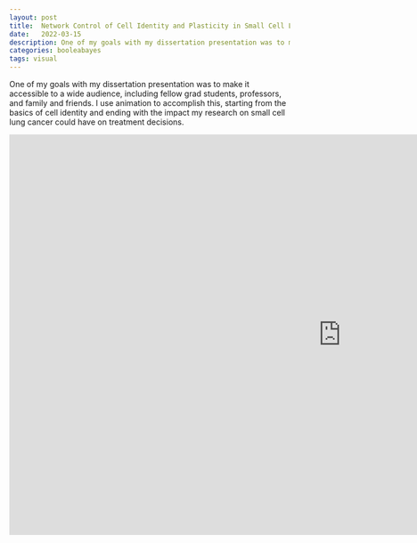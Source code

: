 ```yaml
---
layout: post
title:  Network Control of Cell Identity and Plasticity in Small Cell Lung Cancer
date:   2022-03-15
description: One of my goals with my dissertation presentation was to make it accessible to a wide audience, including fellow grad students, professors, and family and friends. I use animation to accomplish this, starting from the basics of cell identity and ending with the impact my research on small cell lung cancer could have on treatment decisions.
categories: booleabayes
tags: visual
---
```


One of my goals with my dissertation presentation was to make it accessible to a wide audience, including fellow grad students, professors, and family and friends. I use animation to accomplish this, starting from the basics of cell identity and ending with the impact my research on small cell lung cancer could have on treatment decisions.

<iframe src="https://onedrive.live.com/embed?resid=B9339AD34A30F7D3%21282&amp;authkey=!AEw-ip3eFOKcpVk&amp;em=2&amp;wdAr=1.7777777777777777" width="1190px" height="720px" frameborder="0">This is an embedded <a target="_blank" href="https://office.com">Microsoft Office</a> presentation, powered by <a target="_blank" href="https://office.com/webapps">Office</a>.</iframe>